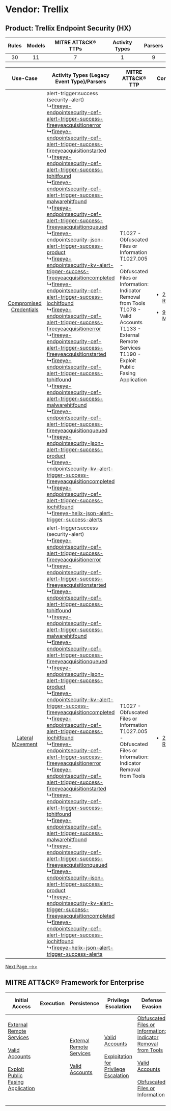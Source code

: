 Vendor: Trellix
===============
Product: Trellix Endpoint Security (HX)
---------------------------------------
| Rules | Models | MITRE ATT&CK® TTPs | Activity Types | Parsers |
|:-----:|:------:|:------------------:|:--------------:|:-------:|
|  30   |   11   |         7          |       1        |    9    |

|    Use-Case    | Activity Types (Legacy Event Type)/Parsers    | MITRE ATT&CK® TTP    | Content    |
|:----:| ---- | ---- | ---- |
| [Compromised Credentials](../../../UseCases/uc_compromised_credentials.md) |  alert-trigger:success (security-alert)<br> ↳[fireeye-endpointsecurity-cef-alert-trigger-success-fireeyeacquisitionerror](Ps/pC_fireeyeendpointsecuritycefalerttriggersuccessfireeyeacquisitionerror.md)<br> ↳[fireeye-endpointsecurity-cef-alert-trigger-success-fireeyeacquisitionstarted](Ps/pC_fireeyeendpointsecuritycefalerttriggersuccessfireeyeacquisitionstarted.md)<br> ↳[fireeye-endpointsecurity-cef-alert-trigger-success-tphitfound](Ps/pC_fireeyeendpointsecuritycefalerttriggersuccesstphitfound.md)<br> ↳[fireeye-endpointsecurity-cef-alert-trigger-success-malwarehitfound](Ps/pC_fireeyeendpointsecuritycefalerttriggersuccessmalwarehitfound.md)<br> ↳[fireeye-endpointsecurity-cef-alert-trigger-success-fireeyeacquisitionqueued](Ps/pC_fireeyeendpointsecuritycefalerttriggersuccessfireeyeacquisitionqueued.md)<br> ↳[fireeye-endpointsecurity-json-alert-trigger-success-product](Ps/pC_fireeyeendpointsecurityjsonalerttriggersuccessproduct.md)<br> ↳[fireeye-endpointsecurity-kv-alert-trigger-success-fireeyeacquisitioncompleted](Ps/pC_fireeyeendpointsecuritykvalerttriggersuccessfireeyeacquisitioncompleted.md)<br> ↳[fireeye-endpointsecurity-cef-alert-trigger-success-iochitfound](Ps/pC_fireeyeendpointsecuritycefalerttriggersuccessiochitfound.md)<br> ↳[fireeye-endpointsecurity-cef-alert-trigger-success-fireeyeacquisitionerror](Ps/pC_fireeyeendpointsecuritycefalerttriggersuccessfireeyeacquisitionerror.md)<br> ↳[fireeye-endpointsecurity-cef-alert-trigger-success-fireeyeacquisitionstarted](Ps/pC_fireeyeendpointsecuritycefalerttriggersuccessfireeyeacquisitionstarted.md)<br> ↳[fireeye-endpointsecurity-cef-alert-trigger-success-tphitfound](Ps/pC_fireeyeendpointsecuritycefalerttriggersuccesstphitfound.md)<br> ↳[fireeye-endpointsecurity-cef-alert-trigger-success-malwarehitfound](Ps/pC_fireeyeendpointsecuritycefalerttriggersuccessmalwarehitfound.md)<br> ↳[fireeye-endpointsecurity-cef-alert-trigger-success-fireeyeacquisitionqueued](Ps/pC_fireeyeendpointsecuritycefalerttriggersuccessfireeyeacquisitionqueued.md)<br> ↳[fireeye-endpointsecurity-json-alert-trigger-success-product](Ps/pC_fireeyeendpointsecurityjsonalerttriggersuccessproduct.md)<br> ↳[fireeye-endpointsecurity-kv-alert-trigger-success-fireeyeacquisitioncompleted](Ps/pC_fireeyeendpointsecuritykvalerttriggersuccessfireeyeacquisitioncompleted.md)<br> ↳[fireeye-endpointsecurity-cef-alert-trigger-success-iochitfound](Ps/pC_fireeyeendpointsecuritycefalerttriggersuccessiochitfound.md)<br> ↳[fireeye-helix-json-alert-trigger-success-alerts](Ps/pC_fireeyehelixjsonalerttriggersuccessalerts.md)<br> | T1027 - Obfuscated Files or Information<br>T1027.005 - Obfuscated Files or Information: Indicator Removal from Tools<br>T1078 - Valid Accounts<br>T1133 - External Remote Services<br>T1190 - Exploit Public Fasing Application<br> | [<ul><li>23 Rules</li></ul><ul><li>9 Models</li></ul>](RM/r_m_trellix_trellix_endpoint_security_(hx)_Compromised_Credentials.md) |
|        [Lateral Movement](../../../UseCases/uc_lateral_movement.md)        |  alert-trigger:success (security-alert)<br> ↳[fireeye-endpointsecurity-cef-alert-trigger-success-fireeyeacquisitionerror](Ps/pC_fireeyeendpointsecuritycefalerttriggersuccessfireeyeacquisitionerror.md)<br> ↳[fireeye-endpointsecurity-cef-alert-trigger-success-fireeyeacquisitionstarted](Ps/pC_fireeyeendpointsecuritycefalerttriggersuccessfireeyeacquisitionstarted.md)<br> ↳[fireeye-endpointsecurity-cef-alert-trigger-success-tphitfound](Ps/pC_fireeyeendpointsecuritycefalerttriggersuccesstphitfound.md)<br> ↳[fireeye-endpointsecurity-cef-alert-trigger-success-malwarehitfound](Ps/pC_fireeyeendpointsecuritycefalerttriggersuccessmalwarehitfound.md)<br> ↳[fireeye-endpointsecurity-cef-alert-trigger-success-fireeyeacquisitionqueued](Ps/pC_fireeyeendpointsecuritycefalerttriggersuccessfireeyeacquisitionqueued.md)<br> ↳[fireeye-endpointsecurity-json-alert-trigger-success-product](Ps/pC_fireeyeendpointsecurityjsonalerttriggersuccessproduct.md)<br> ↳[fireeye-endpointsecurity-kv-alert-trigger-success-fireeyeacquisitioncompleted](Ps/pC_fireeyeendpointsecuritykvalerttriggersuccessfireeyeacquisitioncompleted.md)<br> ↳[fireeye-endpointsecurity-cef-alert-trigger-success-iochitfound](Ps/pC_fireeyeendpointsecuritycefalerttriggersuccessiochitfound.md)<br> ↳[fireeye-endpointsecurity-cef-alert-trigger-success-fireeyeacquisitionerror](Ps/pC_fireeyeendpointsecuritycefalerttriggersuccessfireeyeacquisitionerror.md)<br> ↳[fireeye-endpointsecurity-cef-alert-trigger-success-fireeyeacquisitionstarted](Ps/pC_fireeyeendpointsecuritycefalerttriggersuccessfireeyeacquisitionstarted.md)<br> ↳[fireeye-endpointsecurity-cef-alert-trigger-success-tphitfound](Ps/pC_fireeyeendpointsecuritycefalerttriggersuccesstphitfound.md)<br> ↳[fireeye-endpointsecurity-cef-alert-trigger-success-malwarehitfound](Ps/pC_fireeyeendpointsecuritycefalerttriggersuccessmalwarehitfound.md)<br> ↳[fireeye-endpointsecurity-cef-alert-trigger-success-fireeyeacquisitionqueued](Ps/pC_fireeyeendpointsecuritycefalerttriggersuccessfireeyeacquisitionqueued.md)<br> ↳[fireeye-endpointsecurity-json-alert-trigger-success-product](Ps/pC_fireeyeendpointsecurityjsonalerttriggersuccessproduct.md)<br> ↳[fireeye-endpointsecurity-kv-alert-trigger-success-fireeyeacquisitioncompleted](Ps/pC_fireeyeendpointsecuritykvalerttriggersuccessfireeyeacquisitioncompleted.md)<br> ↳[fireeye-endpointsecurity-cef-alert-trigger-success-iochitfound](Ps/pC_fireeyeendpointsecuritycefalerttriggersuccessiochitfound.md)<br> ↳[fireeye-helix-json-alert-trigger-success-alerts](Ps/pC_fireeyehelixjsonalerttriggersuccessalerts.md)<br> | T1027 - Obfuscated Files or Information<br>T1027.005 - Obfuscated Files or Information: Indicator Removal from Tools<br>    | [<ul><li>2 Rules</li></ul>](RM/r_m_trellix_trellix_endpoint_security_(hx)_Lateral_Movement.md)    |
[Next Page -->>](2_ds_trellix_trellix_endpoint_security_(hx).md)

MITRE ATT&CK® Framework for Enterprise
--------------------------------------
| Initial Access                                                                                                                                                                                                                         | Execution | Persistence                                                                                                                                      | Privilege Escalation                                                                                                                                          | Defense Evasion                                                                                                                                                                                                                                                               | Credential Access | Discovery | Lateral Movement | Collection | Command and Control | Exfiltration | Impact |
| -------------------------------------------------------------------------------------------------------------------------------------------------------------------------------------------------------------------------------------- | --------- | ------------------------------------------------------------------------------------------------------------------------------------------------ | ------------------------------------------------------------------------------------------------------------------------------------------------------------- | ----------------------------------------------------------------------------------------------------------------------------------------------------------------------------------------------------------------------------------------------------------------------------- | ----------------- | --------- | ---------------- | ---------- | ------------------- | ------------ | ------ |
| [External Remote Services](https://attack.mitre.org/techniques/T1133)<br><br>[Valid Accounts](https://attack.mitre.org/techniques/T1078)<br><br>[Exploit Public Fasing Application](https://attack.mitre.org/techniques/T1190)<br><br> |           | [External Remote Services](https://attack.mitre.org/techniques/T1133)<br><br>[Valid Accounts](https://attack.mitre.org/techniques/T1078)<br><br> | [Valid Accounts](https://attack.mitre.org/techniques/T1078)<br><br>[Exploitation for Privilege Escalation](https://attack.mitre.org/techniques/T1068)<br><br> | [Obfuscated Files or Information: Indicator Removal from Tools](https://attack.mitre.org/techniques/T1027/005)<br><br>[Valid Accounts](https://attack.mitre.org/techniques/T1078)<br><br>[Obfuscated Files or Information](https://attack.mitre.org/techniques/T1027)<br><br> |                   |           |                  |            |                     |              |        |